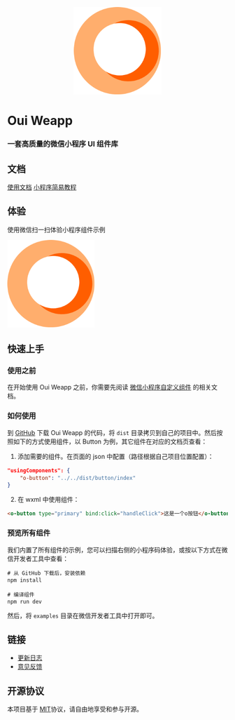 <p align="center">
    <a href="https://daidai-oui.github.io/oui-weapp">
        <img width="200" src="./assets/logo.png">
    </a>
</p>

# Oui Weapp

### 一套高质量的微信小程序 UI 组件库

## 文档
[使用文档](https://daidai-oui.github.io/oui-weapp)
[小程序简易教程](https://mp.weixin.qq.com/debug/wxadoc/dev/)

## 体验
使用微信扫一扫体验小程序组件示例

<img width="200" src="./assets/logo.png">

## 快速上手
### 使用之前
在开始使用 Oui Weapp 之前，你需要先阅读 [微信小程序自定义组件](https://developers.weixin.qq.com/miniprogram/dev/framework/custom-component/) 的相关文档。

### 如何使用
到 [GitHub](https://daidai-oui.github.io/oui-weapp) 下载 Oui Weapp 的代码，将 `dist` 目录拷贝到自己的项目中。然后按照如下的方式使用组件，以 Button 为例，其它组件在对应的文档页查看：

1. 添加需要的组件。在页面的 json 中配置（路径根据自己项目位置配置）：
```json
"usingComponents": {
    "o-button": "../../dist/button/index"
}
```
2. 在 wxml 中使用组件：
```html
<o-button type="primary" bind:click="handleClick">这是一个o按钮</o-button>
```

### 预览所有组件
我们内置了所有组件的示例，您可以扫描右侧的小程序码体验，或按以下方式在微信开发者工具中查看：

```shell
# 从 GitHub 下载后，安装依赖
npm install

# 编译组件
npm run dev
```
然后，将 `examples` 目录在微信开发者工具中打开即可。

## 链接

* [更新日志](https://github.com/daidai-oui/oui-weapp/blob/dev/docs/markdown/changelog.md)
* [意见反馈](https://github.com/daidai-oui/oui-weapp/issues)

## 开源协议

本项目基于 [MIT](https://zh.wikipedia.org/wiki/MIT%E8%A8%B1%E5%8F%AF%E8%AD%89)协议，请自由地享受和参与开源。